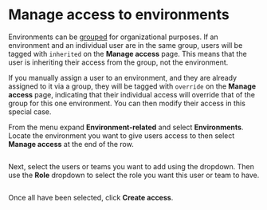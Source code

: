 # Manage access to environments


Environments can be [grouped](groups.md) for organizational purposes. If an environment and an individual user are in the same group, users will be tagged with `inherited` on the **Manage access** page. This means that the user is inheriting their access from the group, not the environment.

If you manually assign a user to an environment, and they are already assigned to it via a group, they will be tagged with `override` on the **Manage access** page, indicating that their individual access will override that of the group for this one environment. You can then modify their access in this special case.


From the menu expand **Environment-related** and select **Environments**. Locate the environment you want to give users access to then select **Manage access** at the end of the row.

<figure><img src="../../.gitbook/assets/2.20-environments-access.gif" alt=""><figcaption></figcaption></figure>

Next, select the users or teams you want to add using the dropdown. Then use the **Role** dropdown to select the role you want this user or team to have.

<figure><img src="../../.gitbook/assets/2.20-environments-access-create.png" alt=""><figcaption></figcaption></figure>

Once all have been selected, click **Create access**.
